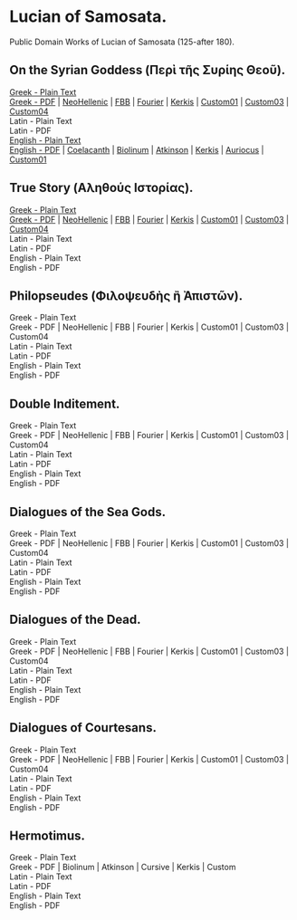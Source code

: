 # Lucian of Samosata.

Public Domain Works of Lucian of Samosata (125-after 180).

## On the Syrian Goddess (Περὶ τῆς Συρίης Θεοῦ).

[Greek - Plain Text](on-the-syrian-goddess/full-text-greek.md)  
[Greek - PDF](https://cdn.solaranamnesis.com/Lucian/DeaSyria/lucian_dea_syria_180_greek.pdf) | [NeoHellenic](https://cdn.solaranamnesis.com/Lucian/DeaSyria/lucian_dea_syria_180_greek_neohellenic.pdf) | [FBB](https://cdn.solaranamnesis.com/Lucian/DeaSyria/lucian_dea_syria_180_greek_fbb.pdf) | [Fourier](https://cdn.solaranamnesis.com/Lucian/DeaSyria/lucian_dea_syria_180_greek_fourier.pdf) | [Kerkis](https://cdn.solaranamnesis.com/Lucian/DeaSyria/lucian_dea_syria_180_greek_kerkis.pdf) | [Custom01](https://cdn.solaranamnesis.com/Lucian/DeaSyria/lucian_dea_syria_180_greek_custom01.pdf) | [Custom03](https://cdn.solaranamnesis.com/Lucian/DeaSyria/lucian_dea_syria_180_greek_custom03.pdf) | [Custom04](https://cdn.solaranamnesis.com/Lucian/DeaSyria/lucian_dea_syria_180_greek_custom04.pdf)  
Latin - Plain Text  
Latin - PDF  
[English - Plain Text](https://github.com/solaranamnesis/herbert-augustus-strong/blob/main/the-syrian-goddess/full-text-english.md)  
[English - PDF](https://cdn.solaranamnesis.com/HAStrong/h_a_strong_syrian_1913_english.pdf) | [Coelacanth](https://cdn.solaranamnesis.com/HAStrong/h_a_strong_syrian_1913_english_coelacanth.pdf) | [Biolinum](https://cdn.solaranamnesis.com/HAStrong/h_a_strong_syrian_1913_english_biolinum.pdf) | [Atkinson](https://cdn.solaranamnesis.com/HAStrong/h_a_strong_syrian_1913_english_atkinson.pdf) | [Kerkis](https://cdn.solaranamnesis.com/HAStrong/h_a_strong_syrian_1913_english_kerkis.pdf) | [Auriocus](https://cdn.solaranamnesis.com/HAStrong/h_a_strong_syrian_1913_english_aurical.pdf) | [Custom01](https://cdn.solaranamnesis.com/HAStrong/h_a_strong_syrian_1913_english_custom01.pdf)  

## True Story (Αληθούς Ιστορίας).

[Greek - Plain Text](true-story/full-text-greek.md)  
[Greek - PDF](https://cdn.solaranamnesis.com/Lucian/TrueStory/lucian_true_story_180_greek.pdf) | [NeoHellenic](https://cdn.solaranamnesis.com/Lucian/TrueStory/lucian_true_story_180_greek_neohellenic.pdf) | [FBB](https://cdn.solaranamnesis.com/Lucian/TrueStory/lucian_true_story_180_greek_fbb.pdf) | [Fourier](https://cdn.solaranamnesis.com/Lucian/TrueStory/lucian_true_story_180_greek_fourier.pdf) | [Kerkis](https://cdn.solaranamnesis.com/Lucian/TrueStory/lucian_true_story_180_greek_kerkis.pdf) | [Custom01](https://cdn.solaranamnesis.com/Lucian/TrueStory/lucian_true_story_180_greek_custom01.pdf) | [Custom03](https://cdn.solaranamnesis.com/Lucian/TrueStory/lucian_true_story_180_greek_custom03.pdf) | [Custom04](https://cdn.solaranamnesis.com/Lucian/TrueStory/lucian_true_story_180_greek_custom04.pdf)  
Latin - Plain Text  
Latin - PDF  
English - Plain Text  
English - PDF  

## Philopseudes (Φιλοψευδὴς ἢ Ἀπιστῶν).

Greek - Plain Text  
Greek - PDF | NeoHellenic | FBB | Fourier | Kerkis | Custom01 | Custom03 | Custom04  
Latin - Plain Text  
Latin - PDF  
English - Plain Text  
English - PDF  

## Double Inditement.

Greek - Plain Text  
Greek - PDF | NeoHellenic | FBB | Fourier | Kerkis | Custom01 | Custom03 | Custom04  
Latin - Plain Text  
Latin - PDF  
English - Plain Text  
English - PDF  

## Dialogues of the Sea Gods.

Greek - Plain Text  
Greek - PDF | NeoHellenic | FBB | Fourier | Kerkis | Custom01 | Custom03 | Custom04  
Latin - Plain Text  
Latin - PDF  
English - Plain Text  
English - PDF  

## Dialogues of the Dead.

Greek - Plain Text  
Greek - PDF | NeoHellenic | FBB | Fourier | Kerkis | Custom01 | Custom03 | Custom04  
Latin - Plain Text  
Latin - PDF  
English - Plain Text  
English - PDF  

## Dialogues of Courtesans.

Greek - Plain Text  
Greek - PDF | NeoHellenic | FBB | Fourier | Kerkis | Custom01 | Custom03 | Custom04  
Latin - Plain Text  
Latin - PDF  
English - Plain Text  
English - PDF  

## Hermotimus.

Greek - Plain Text  
Greek - PDF | Biolinum | Atkinson | Cursive | Kerkis | Custom  
Latin - Plain Text  
Latin - PDF  
English - Plain Text  
English - PDF  
